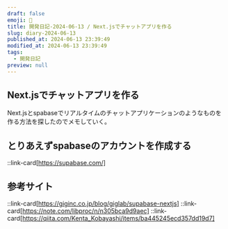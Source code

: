 ```yaml
---
draft: false
emoji: 🍌
title: 開発日記-2024-06-13 / Next.jsでチャットアプリを作る
slug: diary-2024-06-13
published_at: 2024-06-13 23:39:49
modified_at: 2024-06-13 23:39:49
tags:
  - 開発日記
preview: null
---
```


## Next.jsでチャットアプリを作る

Next.jsとspabaseでリアルタイムのチャットアプリケーションのようなものを作る方法を探したのでメモしていく。

## とりあえずspabaseのアカウントを作成する

::link-card[https://supabase.com/]

## 参考サイト

::link-card[https://giginc.co.jp/blog/giglab/supabase-nextjs]
::link-card[https://note.com/libproc/n/n305bca9d9aec]
::link-card[https://qiita.com/Kenta_Kobayashi/items/ba445245ecd357dd19d7]
